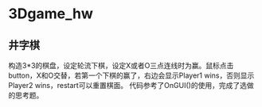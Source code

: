 # 3Dgame_hw
## 井字棋
构造3*3的棋盘，设定轮流下棋，设定X或者O三点连线时为赢。鼠标点击button，X和O交替，若第一个下棋的赢了，右边会显示Player1 wins，否则显示Player2 wins，restart可以重置棋面。
代码参考了OnGUI()的使用，完成了选做的思考题。
